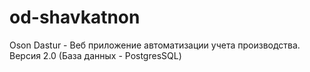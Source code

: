 # od-shavkatnon
Oson Dastur - Веб приложение автоматизации учета производства. Версия 2.0 (База данных - PostgresSQL)
